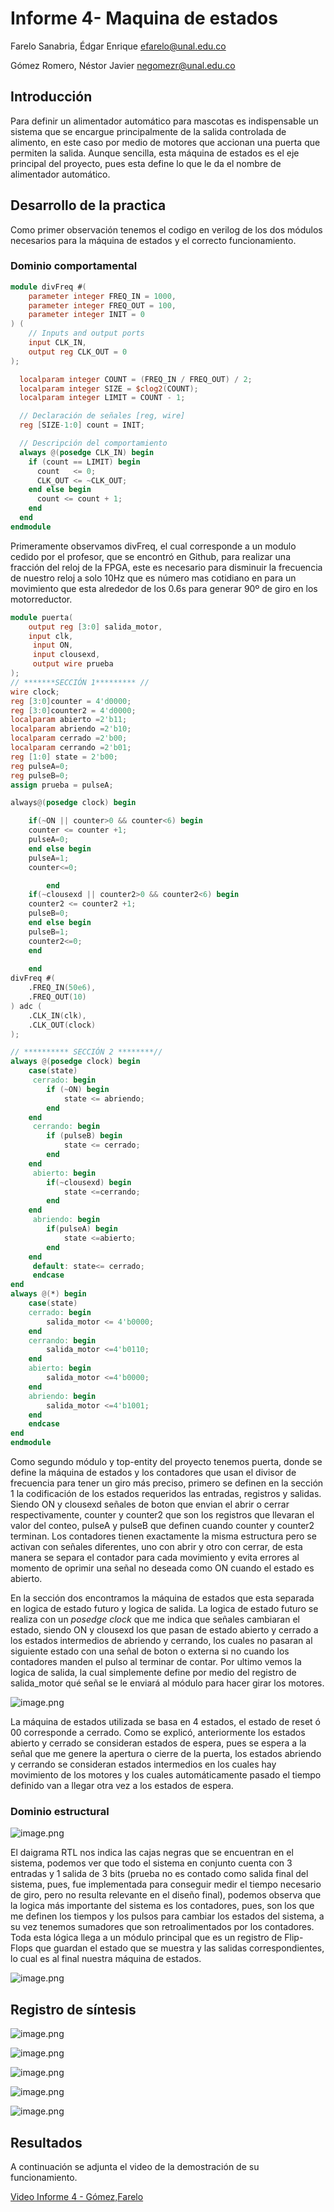 # Informe 4- Maquina de estados

Farelo Sanabria, Édgar Enrique efarelo@unal.edu.co

Gómez Romero, Néstor Javier negomezr@unal.edu.co

## Introducción

Para definir un alimentador automático para mascotas es indispensable un sistema que se encargue principalmente de la salida controlada de alimento, en este caso por medio de motores que accionan una puerta que permiten la salida. Aunque sencilla, esta máquina de estados es el eje principal del proyecto, pues esta define lo que le da el nombre de alimentador automático.

## Desarrollo de la practica

Como primer observación tenemos el codigo en verilog de los dos módulos necesarios para la máquina de estados y el correcto funcionamiento.

### Dominio comportamental

```verilog
module divFreq #(
    parameter integer FREQ_IN = 1000,
    parameter integer FREQ_OUT = 100,
    parameter integer INIT = 0
) (
    // Inputs and output ports
    input CLK_IN,
    output reg CLK_OUT = 0
);

  localparam integer COUNT = (FREQ_IN / FREQ_OUT) / 2;
  localparam integer SIZE = $clog2(COUNT);
  localparam integer LIMIT = COUNT - 1;

  // Declaración de señales [reg, wire]
  reg [SIZE-1:0] count = INIT;

  // Descripción del comportamiento
  always @(posedge CLK_IN) begin
    if (count == LIMIT) begin
      count   <= 0;
      CLK_OUT <= ~CLK_OUT;
    end else begin
      count <= count + 1;
    end
  end
endmodule
```

Primeramente observamos divFreq, el cual corresponde a un modulo cedido por el profesor, que se encontró en Github, para realizar una fracción del reloj de la FPGA, este es necesario para disminuir la frecuencia de nuestro reloj a solo 10Hz que es número mas cotidiano en para un movimiento que esta alrededor de los 0.6s para generar 90º de giro en los motorreductor.

```verilog
module puerta(
    output reg [3:0] salida_motor,
    input clk,
	 input ON,
	 input clousexd,
	 output wire prueba
);
// *******SECCIÓN 1********* //
wire clock;
reg [3:0]counter = 4'd0000;
reg [3:0]counter2 = 4'd0000;     
localparam abierto =2'b11;
localparam abriendo =2'b10;
localparam cerrado =2'b00;
localparam cerrando =2'b01;
reg [1:0] state = 2'b00;
reg pulseA=0;
reg pulseB=0;
assign prueba = pulseA;

always@(posedge clock) begin

	if(~ON || counter>0 && counter<6) begin
	counter <= counter +1;
	pulseA=0;
	end else begin
	pulseA=1;
	counter<=0;

		end
	if(~clousexd || counter2>0 && counter2<6) begin
	counter2 <= counter2 +1;
	pulseB=0;
	end else begin
	pulseB=1;
	counter2<=0;
	end
	
	end
divFreq #(
    .FREQ_IN(50e6),
    .FREQ_OUT(10)
) adc (
    .CLK_IN(clk),
    .CLK_OUT(clock)
);

// ********** SECCIÓN 2 ********//
always @(posedge clock) begin
	case(state)
	 cerrado: begin
		if (~ON) begin
			state <= abriendo;
		end
    end
	 cerrando: begin
		if (pulseB) begin
			state <= cerrado;
		end
    end
	 abierto: begin 
		if(~clousexd) begin
			state <=cerrando;
		end
    end
	 abriendo: begin
		if(pulseA) begin
			state <=abierto;
		end
    end
	 default: state<= cerrado;
	 endcase
end
always @(*) begin
	case(state)
	cerrado: begin
		salida_motor <= 4'b0000;	
	end
	cerrando: begin
		salida_motor <=4'b0110;
	end
	abierto: begin
		salida_motor <=4'b0000;
	end
	abriendo: begin
		salida_motor <=4'b1001;
	end
	endcase
end
endmodule

```

Como segundo módulo y top-entity del proyecto tenemos puerta, donde se define la máquina de estados y los contadores que usan el divisor de frecuencia para tener un giro más preciso, primero se definen en la sección 1 la codificación de los estados requeridos las entradas, registros y salidas. Siendo ON y clousexd señales de boton que envian el abrir o cerrar respectivamente, counter y counter2 que son los registros que llevaran el valor del conteo, pulseA y pulseB que definen cuando counter y counter2 terminan. Los contadores tienen exactamente la misma estructura pero se activan con señales diferentes, uno con abrir y otro con cerrar, de esta manera se separa el contador para cada movimiento y evita errores al momento de oprimir una señal no deseada como ON cuando el estado es abierto.

En la sección dos encontramos la máquina de estados que esta separada en logica de estado futuro y logica de salida. La logica de estado futuro se realiza con un *posedge clock* que me indica que señales cambiaran el estado, siendo ON y clousexd los que pasan de estado abierto y cerrado a los estados intermedios de abriendo y cerrando, los cuales no pasaran al siguiente estado con una señal de boton o externa si no cuando los contadores manden el pulso al terminar de contar. Por ultimo vemos la logica de salida, la cual simplemente define por medio del registro de salida_motor qué señal se le enviará al módulo para hacer girar los motores.

![image.png](Lab04/image.png)

La máquina de estados utilizada se basa en 4 estados, el estado de reset ó 00 corresponde a cerrado. Como se explicó, anteriormente los estados abierto y cerrado se consideran estados de espera, pues se espera a la señal que me genere la apertura o cierre de la puerta, los estados abriendo y cerrando se consideran estados intermedios en los cuales hay movimiento de los motores y los cuales automáticamente pasado el tiempo definido van a llegar otra vez a los estados de espera.

### Dominio estructural

![image.png](Lab04/image%201.png)

El daigrama RTL nos indica las cajas negras que se encuentran en el sistema, podemos ver que todo el sistema en conjunto cuenta con 3 entradas y 1 salida de 3 bits (prueba no es contado como salida final del sistema, pues, fue implementada para conseguir medir el tiempo necesario de giro, pero no resulta relevante en el diseño final), podemos observa que la logica más importante del sistema es los contadores, pues, son los que me definen los tiempos y los pulsos para cambiar los estados del sistema, a su vez tenemos sumadores que son retroalimentados por los contadores. Toda esta lógica llega a un módulo principal que es un registro de Flip-Flops que guardan el estado que se muestra y las salidas correspondientes, lo cual es al final nuestra máquina de estados.

![image.png](Lab04/image%202.png)

## Registro de síntesis

![image.png](Lab04/image%203.png)

![image.png](Lab04/image%204.png)

![image.png](Lab04/image%205.png)

![image.png](Lab04/image%206.png)

![image.png](Lab04/image%207.png)

## Resultados

A continuación se adjunta el video de la demostración de su funcionamiento.

[Video Informe 4 - Gómez,Farelo](https://youtu.be/vRsfxx1cvaw)

